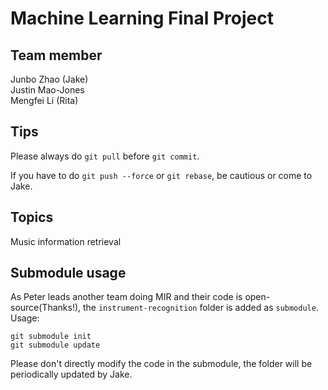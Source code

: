 Machine Learning Final Project
====

Team member
---
Junbo Zhao (Jake)      
Justin Mao-Jones       
Mengfei Li (Rita)

Tips
---
Please always do `git pull` before `git commit`.

If you have to do `git push --force` or `git rebase`, be cautious or come to Jake.

Topics
---
Music information retrieval

Submodule usage
---
As Peter leads another team doing MIR and their code is open-source(Thanks!), the `instrument-recognition` folder is added as `submodule`. Usage:
    
    git submodule init
    git submodule update

Please don't directly modify the code in the submodule, the folder will be periodically updated by Jake.
